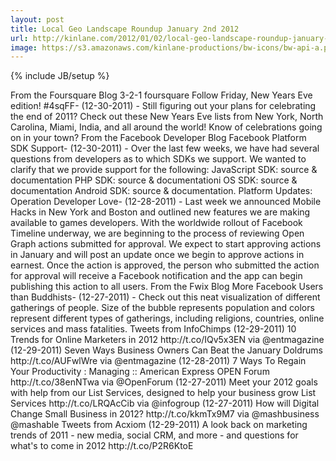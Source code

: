 ```yaml
---
layout: post
title: Local Geo Landscape Roundup January 2nd 2012
url: http://kinlane.com/2012/01/02/local-geo-landscape-roundup-january-2nd-2012/
image: https://s3.amazonaws.com/kinlane-productions/bw-icons/bw-api-a.png
---
```

{% include JB/setup %}
<p>
     From the Foursquare Blog 3-2-1 foursquare Follow Friday, New Years Eve edition! #4sqFF- (12-30-2011) - Still figuring out your plans for celebrating the end of 2011? Check out these New Years Eve lists from New York, North Carolina, Miami, India, and all around the world! Know of celebrations going on in your town? From the Facebook Developer Blog Facebook Platform SDK Support- (12-30-2011) - Over the last few weeks, we have had several questions from developers as to which SDKs we support. We wanted to clarify that we provide support for the following: JavaScript SDK: source &amp; documentation PHP SDK: source &amp; documentationi OS SDK: source &amp; documentation Android SDK: source &amp; documentation. Platform Updates: Operation Developer Love- (12-28-2011) - Last week we announced Mobile Hacks in New York and Boston and outlined new features we are making available to games developers. With the worldwide rollout of Facebook Timeline underway, we are beginning to the process of reviewing Open Graph actions submitted for approval. We expect to start approving actions in January and will post an update once we begin to approve actions in earnest. Once the action is approved, the person who submitted the action for approval will receive a Facebook notification and the app can begin publishing this action to all users. From the Fwix Blog More Facebook Users than Buddhists- (12-27-2011) - Check out this neat visualization of different gatherings of people. Size of the bubble represents population and colors represent different types of gatherings, including religions, countries, online services and mass fatalities. Tweets from InfoChimps (12-29-2011) 10 Trends for Online Marketers in 2012 http://t.co/IQv5x3EN via @entmagazine (12-29-2011) Seven Ways Business Owners Can Beat the January Doldrums http://t.co/AUFwlWre via @entmagazine (12-28-2011) 7 Ways To Regain Your Productivity : Managing :: American Express OPEN Forum http://t.co/38enNTwa via @OpenForum (12-27-2011) Meet your 2012 goals with help from our List Services, designed to help your business grow List Services http://t.co/LRQAcCib via @infogroup (12-27-2011) How will Digital Change Small Business in 2012? http://t.co/kkmTx9M7 via @mashbusiness @mashable Tweets from Acxiom (12-29-2011) A look back on marketing trends of 2011 - new media, social CRM, and more - and questions for what's to come in 2012 http://t.co/P2R6KtoE
</p>
